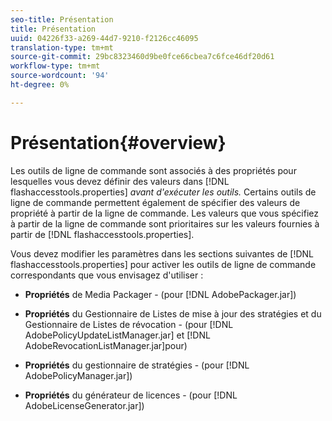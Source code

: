 ```yaml
---
seo-title: Présentation
title: Présentation
uuid: 04226f33-a269-44d7-9210-f2126cc46095
translation-type: tm+mt
source-git-commit: 29bc8323460d9be0fce66cbea7c6fce46df20d61
workflow-type: tm+mt
source-wordcount: '94'
ht-degree: 0%

---
```



# Présentation{#overview}

Les outils de ligne de commande sont associés à des propriétés pour lesquelles vous devez définir des valeurs dans [!DNL flashaccesstools.properties] *avant d&#39;exécuter les outils.* Certains outils de ligne de commande permettent également de spécifier des valeurs de propriété à partir de la ligne de commande. Les valeurs que vous spécifiez à partir de la ligne de commande sont prioritaires sur les valeurs fournies à partir de [!DNL flashaccesstools.properties].

Vous devez modifier les paramètres dans les sections suivantes de [!DNL flashaccesstools.properties] pour activer les outils de ligne de commande correspondants que vous envisagez d&#39;utiliser :

* **Propriétés**  de Media Packager - (pour  [!DNL AdobePackager.jar])

* **Propriétés**  du Gestionnaire de Listes de mise à jour des stratégies et du Gestionnaire de Listes de révocation - (pour  [!DNL AdobePolicyUpdateListManager.jar] et  [!DNL AdobeRevocationListManager.jar]pour)

* **Propriétés**  du gestionnaire de stratégies - (pour  [!DNL AdobePolicyManager.jar])

* **Propriétés**  du générateur de licences - (pour  [!DNL AdobeLicenseGenerator.jar])

